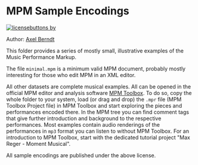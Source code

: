 # MPM Sample Encodings
[![licensebuttons by](https://licensebuttons.net/l/by/3.0/88x31.png)](https://github.com/axelberndt/MPM/blob/master/LICENSE)

Author: [Axel Berndt](https://github.com/axelberndt)

This folder provides a series of mostly small, illustrative examples of the Music Performance Markup. 

The file `minimal.mpm` is a minimum valid MPM document, probably mostly interesting for those who edit MPM in an XML editor. 

All other datasets are complete musical examples. All can be opened in the official MPM editor and analysis software [MPM Toolbox](https://github.com/axelberndt/MPM-Toolbox). To do so, copy the whole folder to your system, load (or drag and drop) the `.mpr` file (MPM Toolbox Project file) in MPM Toolbox and start exploring the pieces and performances encoded there. In the MPM tree you can find comment tags that give further introduction and background to the respective performances. Most examples contain audio renderings of the performances in `mp3` format you can listen to without MPM Toolbox. For an introduction to MPM Toolbox, start with the dedicated tutorial project "Max Reger - Moment Musical".

All sample encodings are published under the above license.